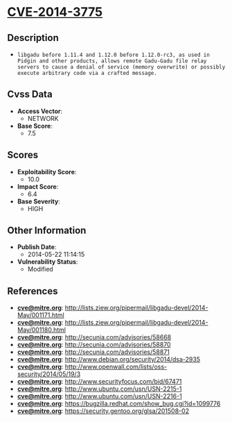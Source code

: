 
# [CVE-2014-3775](https://cve.mitre.org/cgi-bin/cvename.cgi?name=CVE-2014-3775)

## Description

- `libgadu before 1.11.4 and 1.12.0 before 1.12.0-rc3, as used in Pidgin and other products, allows remote Gadu-Gadu file relay servers to cause a denial of service (memory overwrite) or possibly execute arbitrary code via a crafted message.`

## Cvss Data

- **Access Vector**:
  - NETWORK
- **Base Score**:
  - 7.5

## Scores

- **Exploitability Score**:
  - 10.0
- **Impact Score**:
  - 6.4
- **Base Severity**:
  - HIGH

## Other Information

- **Publish Date**:
  - 2014-05-22 11:14:15
- **Vulnerability Status**:
  - Modified

## References

- **cve@mitre.org**: http://lists.ziew.org/pipermail/libgadu-devel/2014-May/001171.html
- **cve@mitre.org**: http://lists.ziew.org/pipermail/libgadu-devel/2014-May/001180.html
- **cve@mitre.org**: http://secunia.com/advisories/58668
- **cve@mitre.org**: http://secunia.com/advisories/58870
- **cve@mitre.org**: http://secunia.com/advisories/58871
- **cve@mitre.org**: http://www.debian.org/security/2014/dsa-2935
- **cve@mitre.org**: http://www.openwall.com/lists/oss-security/2014/05/19/3
- **cve@mitre.org**: http://www.securityfocus.com/bid/67471
- **cve@mitre.org**: http://www.ubuntu.com/usn/USN-2215-1
- **cve@mitre.org**: http://www.ubuntu.com/usn/USN-2216-1
- **cve@mitre.org**: https://bugzilla.redhat.com/show_bug.cgi?id=1099776
- **cve@mitre.org**: https://security.gentoo.org/glsa/201508-02
